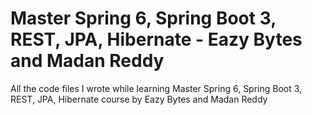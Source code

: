 # Master Spring 6, Spring Boot 3, REST, JPA, Hibernate - Eazy Bytes and Madan Reddy

All the code files I wrote while learning Master Spring 6, Spring Boot 3, REST, JPA, Hibernate course by Eazy Bytes and Madan Reddy
